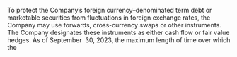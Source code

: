 To  protect  the  Company’s  foreign  currency–denominated  term  debt  or  marketable  securities  from  fluctuations  in  foreign
exchange rates, the Company may use forwards, cross-currency swaps or other instruments. The Company designates these
instruments  as  either  cash  flow  or  fair  value  hedges.  As  of  September  30,  2023,  the  maximum  length  of  time  over  which  the
